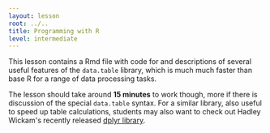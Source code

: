 ```yaml
---
layout: lesson
root: ../..
title: Programming with R
level: intermediate
---
```

This lesson contains a Rmd file with code for and descriptions of several useful features of the `data.table` library, which is much much faster than base R for a range of data processing tasks. 

The lesson should take around **15 minutes** to work though, more if there is discussion of the special `data.table` syntax.  For a similar library, also useful to speed up table calculations, students may also want to check out Hadley Wickam's recently released [dplyr library](http://blog.rstudio.org/2014/01/17/introducing-dplyr/).
